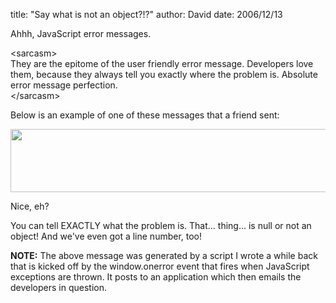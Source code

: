 
title: "Say what is not an object?!?"
author: David
date: 2006/12/13

<p>Ahhh, JavaScript error messages.</p> <p>&lt;sarcasm&gt;<br>They are the epitome of the user friendly error message. Developers love them, because they always tell you exactly where the problem is. Absolute error message perfection.<br>&lt;/sarcasm&gt;</p> <p>Below is an example of one of these messages that a friend sent:</p> <p><a href="http://www.mohundro.com/blog/content/binary/WindowsLiveWriter/Saywhatisnotanobject_9AEE/crazy-javascript-error%5B2%5D.png" atomicselection="true"><img style="border-right: 0px; border-top: 0px; border-left: 0px; border-bottom: 0px" height="101" src="http://www.mohundro.com/blog/content/binary/WindowsLiveWriter/Saywhatisnotanobject_9AEE/crazy-javascript-error_thumb.png" width="712" border="0"></a> </p> <p>Nice, eh?</p> <p>You can tell EXACTLY what the problem is. That... thing... is null or not an object! And we've even got a line number, too!</p> <p><strong>NOTE:</strong> The above message was generated by a&nbsp;script I wrote a while back that is kicked off by the window.onerror event that fires when JavaScript exceptions are thrown. It posts to an application which then emails the developers in question.</p>

